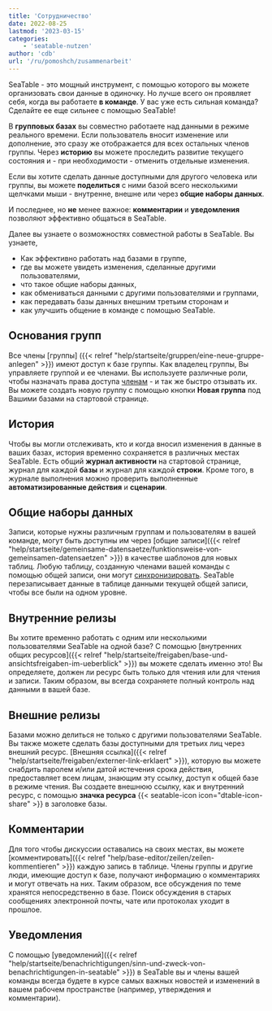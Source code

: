 ```yaml
---
title: 'Сотрудничество'
date: 2022-08-25
lastmod: '2023-03-15'
categories:
    - 'seatable-nutzen'
author: 'cdb'
url: '/ru/pomoshch/zusammenarbeit'
---
```


SeaTable - это мощный инструмент, с помощью которого вы можете организовать свои данные в одиночку. Но лучше всего он проявляет себя, когда вы работаете **в команде**. У вас уже есть сильная команда? Сделайте ее еще сильнее с помощью SeaTable!

В **групповых базах** вы совместно работаете над данными в режиме реального времени. Если пользователь вносит изменение или дополнение, это сразу же отображается для всех остальных членов группы. Через **историю** вы можете проследить развитие текущего состояния и - при необходимости - отменить отдельные изменения.

Если вы хотите сделать данные доступными для другого человека или группы, вы можете **поделиться** с ними базой всего несколькими щелчками мыши - внутренне, внешне или через **общие наборы данных**.

И последнее, но **не** менее важное: **комментарии** и **уведомления** позволяют эффективно общаться в SeaTable.

Далее вы узнаете о возможностях совместной работы в SeaTable. Вы узнаете,

- Как эффективно работать над базами в группе,
- где вы можете увидеть изменения, сделанные другими пользователями,
- что такое общие наборы данных,
- как обмениваться данными с другими пользователями и группами,
- как передавать базы данных внешним третьим сторонам и
- как улучшить общение в команде с помощью SeaTable.

## Основания групп

Все члены [группы] ({{< relref "help/startseite/gruppen/eine-neue-gruppe-anlegen" >}}) имеют доступ к базе группы. Как владелец группы, Вы управляете группой и ее членами. Вы используете различные роли, чтобы назначать права доступа [членам](https://seatable.io/docs/arbeiten-mit-gruppen/gruppenmitglieder-und-ihre-berechtigungen/) - и так же быстро отзывать их. Вы можете создать новую группу с помощью кнопки **Новая группа** под Вашими базами на стартовой странице.

## История

Чтобы вы могли отслеживать, кто и когда вносил изменения в данные в ваших базах, история временно сохраняется в различных местах SeaTable. Есть общий **журнал активности** на стартовой странице, журнал для каждой **базы** и журнал для каждой **строки**. Кроме того, в журнале выполнения можно проверить выполненные **автоматизированные действия** и **сценарии**.

## Общие наборы данных

Записи, которые нужны различным группам и пользователям в вашей команде, могут быть доступны им через [общие записи]({{< relref "help/startseite/gemeinsame-datensaetze/funktionsweise-von-gemeinsamen-datensaetzen" >}}) в качестве шаблонов для новых таблиц. Любую таблицу, созданную членами вашей команды с помощью общей записи, они могут [синхронизировать](https://seatable.io/ru/docs/gemeinsame-datensaetze/synchronisation-eines-gemeinsamen-datensatzes/). SeaTable перезаписывает данные в таблице данными текущей общей записи, чтобы все были на одном уровне.

## Внутренние релизы

Вы хотите временно работать с одним или несколькими пользователями SeaTable на одной базе? С помощью [внутренних общих ресурсов]({{< relref "help/startseite/freigaben/base-und-ansichtsfreigaben-im-ueberblick" >}}) вы можете сделать именно это! Вы определяете, должен ли ресурс быть только для чтения или для чтения и записи. Таким образом, вы всегда сохраняете полный контроль над данными в вашей базе.

## Внешние релизы

Базами можно делиться не только с другими пользователями SeaTable. Вы также можете сделать базы доступными для третьих лиц через внешний ресурс. [Внешняя ссылка]({{< relref "help/startseite/freigaben/externer-link-erklaert" >}}), которую вы можете снабдить паролем и/или датой истечения срока действия, предоставляет всем лицам, знающим эту ссылку, доступ к общей базе в режиме чтения. Вы создаете внешнюю ссылку, как и внутренний ресурс, с помощью **значка ресурса** {{< seatable-icon icon="dtable-icon-share" >}} в заголовке базы.

## Комментарии

Для того чтобы дискуссии оставались на своих местах, вы можете [комментировать]({{< relref "help/base-editor/zeilen/zeilen-kommentieren" >}}) каждую запись в таблице. Члены группы и другие люди, имеющие доступ к базе, получают информацию о комментариях и могут отвечать на них. Таким образом, все обсуждения по теме хранятся непосредственно в базе. Поиск обсуждения в старых сообщениях электронной почты, чате или протоколах уходит в прошлое.

## Уведомления

С помощью [уведомлений]({{< relref "help/startseite/benachrichtigungen/sinn-und-zweck-von-benachrichtigungen-in-seatable" >}}) в SeaTable вы и члены вашей команды всегда будете в курсе самых важных новостей и изменений в вашем рабочем пространстве (например, утверждения и комментарии).
